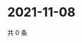 # 2021-11-08

共 0 条

<!-- BEGIN WEIBO -->
<!-- 最后更新时间 Mon Nov 08 2021 12:00:51 GMT+0800 (China Standard Time) -->

<!-- END WEIBO -->
